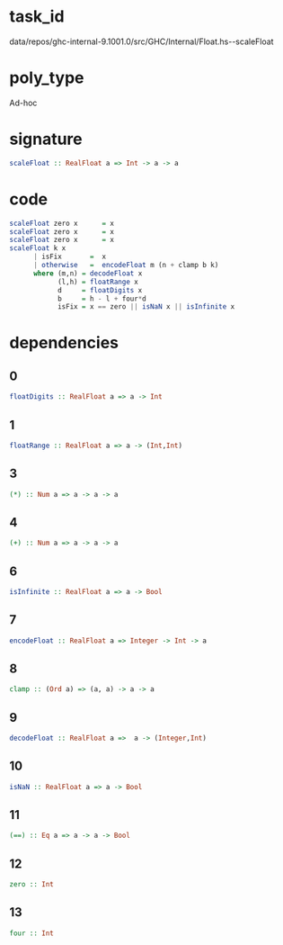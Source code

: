 
# task_id
data/repos/ghc-internal-9.1001.0/src/GHC/Internal/Float.hs--scaleFloat

# poly_type
Ad-hoc

# signature
```haskell
scaleFloat :: RealFloat a => Int -> a -> a
```   

# code
```haskell
scaleFloat zero x      = x
scaleFloat zero x      = x
scaleFloat zero x      = x
scaleFloat k x
      | isFix       =  x
      | otherwise   =  encodeFloat m (n + clamp b k)
      where (m,n) = decodeFloat x
            (l,h) = floatRange x
            d     = floatDigits x
            b     = h - l + four*d
            isFix = x == zero || isNaN x || isInfinite x
```

# dependencies
## 0
```haskell
floatDigits :: RealFloat a => a -> Int
```
## 1
```haskell
floatRange :: RealFloat a => a -> (Int,Int)
```
## 3
```haskell
(*) :: Num a => a -> a -> a
```
## 4
```haskell
(+) :: Num a => a -> a -> a
```
## 6
```haskell
isInfinite :: RealFloat a => a -> Bool
```
## 7
```haskell
encodeFloat :: RealFloat a => Integer -> Int -> a
```
## 8
```haskell
clamp :: (Ord a) => (a, a) -> a -> a
```
## 9
```haskell
decodeFloat :: RealFloat a =>  a -> (Integer,Int)
```
## 10
```haskell
isNaN :: RealFloat a => a -> Bool
```
## 11
```haskell
(==) :: Eq a => a -> a -> Bool
```
## 12
```haskell
zero :: Int
```
## 13
```haskell
four :: Int
```